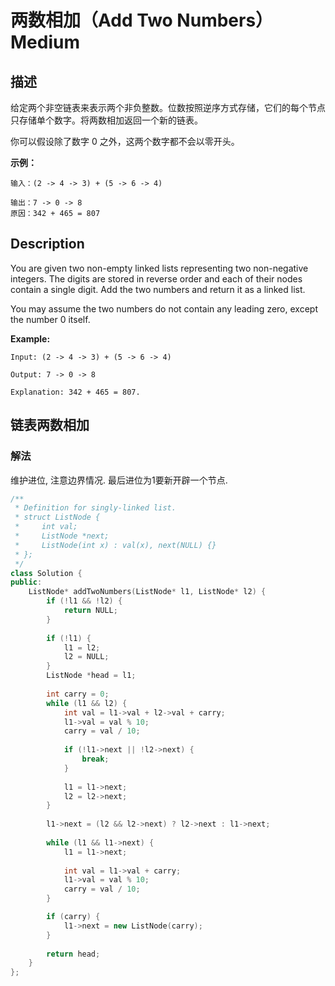 # 两数相加（Add Two Numbers）Medium
## 描述
给定两个非空链表来表示两个非负整数。位数按照逆序方式存储，它们的每个节点只存储单个数字。将两数相加返回一个新的链表。

你可以假设除了数字 0 之外，这两个数字都不会以零开头。

**示例：**
```
输入：(2 -> 4 -> 3) + (5 -> 6 -> 4)

输出：7 -> 0 -> 8
原因：342 + 465 = 807
```

## Description
You are given two non-empty linked lists representing two non-negative integers. The digits are stored in reverse order and each of their nodes contain a single digit. Add the two numbers and return it as a linked list.

You may assume the two numbers do not contain any leading zero, except the number 0 itself.

**Example:**
```
Input: (2 -> 4 -> 3) + (5 -> 6 -> 4)

Output: 7 -> 0 -> 8

Explanation: 342 + 465 = 807.
```


## 链表两数相加
### 解法
维护进位, 注意边界情况. 最后进位为1要新开辟一个节点.
```c++
/**
 * Definition for singly-linked list.
 * struct ListNode {
 *     int val;
 *     ListNode *next;
 *     ListNode(int x) : val(x), next(NULL) {}
 * };
 */
class Solution {
public:
    ListNode* addTwoNumbers(ListNode* l1, ListNode* l2) {
        if (!l1 && !l2) {
            return NULL;
        }
        
        if (!l1) {
            l1 = l2;
            l2 = NULL;
        }
        ListNode *head = l1;
        
        int carry = 0;
        while (l1 && l2) {
            int val = l1->val + l2->val + carry;
            l1->val = val % 10;
            carry = val / 10;
            
            if (!l1->next || !l2->next) {
                break;
            }
            
            l1 = l1->next;
            l2 = l2->next;
        }
        
        l1->next = (l2 && l2->next) ? l2->next : l1->next;
        
        while (l1 && l1->next) {
            l1 = l1->next;
            
            int val = l1->val + carry;
            l1->val = val % 10;
            carry = val / 10;
        }

        if (carry) {
            l1->next = new ListNode(carry);
        }
        
        return head;        
    }
};
```